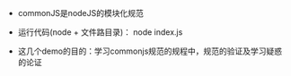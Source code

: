 * commonJS是nodeJS的模块化规范
* 运行代码(node + 文件路目录)： node index.js

* 这几个demo的目的：学习commonjs规范的规程中，规范的验证及学习疑惑的论证

